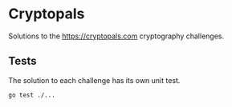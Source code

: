 # Cryptopals
Solutions to the https://cryptopals.com cryptography challenges.

## Tests
The solution to each challenge has its own unit test.
```bash
go test ./...
```